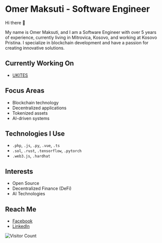 # Omer Maksuti - Software Engineer

Hi there 👋

My name is Omer Maksuti, and I am a Software Engineer with over 5 years of experience, currently living in Mitrovica, Kosovo, and working at Kosovo Pristina. I specialize in blockchain development and have a passion for creating innovative solutions.

## Currently Working On
- [UKITES](https://ukites.co.uk)

## Focus Areas
- Blockchain technology
- Decentralized applications
- Tokenized assets
- AI-driven systems

## Technologies I Use
- `.php`, `.js`, `.py`, `.vue`, `.ts`
- `.sol`, `.rust`, `.tensorflow`, `.pytorch`
- `.web3.js`, `.hardhat`

## Interests
- Open Source
- Decentralized Finance (DeFi)
- AI Technologies

## Reach Me
- [Facebook](https://www.facebook.com/omermaksutii)
- [LinkedIn](https://www.linkedin.com/in/omermaksuti)

![Visitor Count](https://profile-counter.glitch.me/omermaksutii/count.svg)
